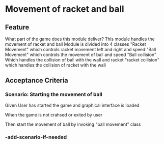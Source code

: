 # Movement of racket and ball

## Feature

What part of the game does this module deliver?
This module handles the movement of racket and ball
Module is divided into 4 classes
"Racket Movement" which controls racket movement left and right and speed
"Ball Movement" which controls the movement of ball and speed
"Ball collision" Which handles the collision of ball with the wall and racket
"racket collision" which handles the collision of racket with the wall

## Acceptance Criteria

### Scenario: Starting the movement of ball

  Given User has started the game and graphical interface is loaded

  When the game is not crahsed or exited by user

  Then start the movement of ball by invoking "ball movement" class

### -add-scenario-if-needed
